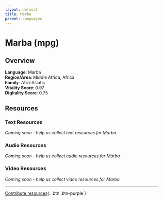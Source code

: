 ```yaml
---
layout: default
title: Marba
parent: Languages
---
```


# Marba (mpg)

## Overview

**Language**: Marba  
**Region/Area**: Middle Africa, Africa  
**Family**: Afro-Asiatic  
**Vitality Score**: 0.97  
**Digitality Score**: 0.75  

## Resources

### Text Resources
*Coming soon - help us collect text resources for Marba*

### Audio Resources
*Coming soon - help us collect audio resources for Marba*

### Video Resources
*Coming soon - help us collect video resources for Marba*

---

[Contribute resources](https://fairtrain.github.io/){: .btn .btn-purple }
